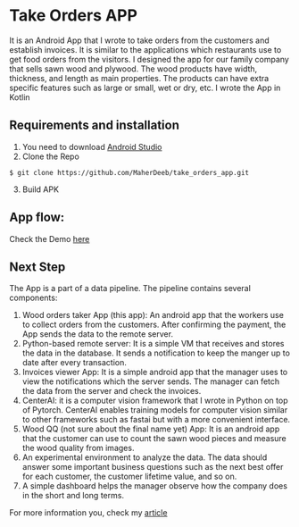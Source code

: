 # Take Orders APP
It is an Android App that I wrote to take orders from the customers and establish invoices.
It is similar to the applications which restaurants use to get food orders from the visitors.
I designed the app for our family company that sells sawn wood and plywood.
The wood products have width, thickness, and length as main properties. 
The products can have extra specific features such as large or small, wet or dry, etc.
I wrote the App in Kotlin

## Requirements and installation

1. You need to download [Android Studio](https://developer.android.com/studio)
2. Clone the Repo

```shell script
$ git clone https://github.com/MaherDeeb/take_orders_app.git
```
3. Build APK

## App flow:


Check the Demo [here](https://youtu.be/8MdLv3h-j-o)

## Next Step

The App is a part of a data pipeline. The pipeline contains several components:

1. Wood orders taker App (this app): An android app that the workers use to collect orders from the customers. After confirming the payment, the App sends the data to the remote server.
2. Python-based remote server: It is a simple VM that receives and stores the data in the database. It sends a notification to keep the manger up to date after every transaction.
3. Invoices viewer App: It is a simple android app that the manager uses to view the notifications which the server sends. The manager can fetch the data from the server and check the invoices.
4. CenterAI: it is a computer vision framework that I wrote in Python on top of Pytorch. CenterAI enables training models for computer vision similar to other frameworks such as fastai but with a more convenient interface.
5. Wood QQ (not sure about the final name yet) App: It is an android app that the customer can use to count the sawn wood pieces and measure the wood quality from images.
6. An experimental environment to analyze the data. The data should answer some important business questions such as the next best offer for each customer,  the customer lifetime value, and so on.
7. A simple dashboard helps the manager observe how the company does in the short and long terms.

For more information you, check my [article](https://www.linkedin.com/pulse/ai-value-season-1-episode-maher-deeb)
